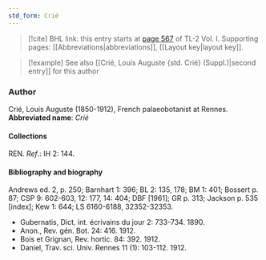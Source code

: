 ```yaml
---
std_form: Crié
---
```


> [!cite] BHL link: this entry starts at [page 567](https://www.biodiversitylibrary.org/page/33120698) of TL-2 Vol. I.
> Supporting pages: [[Abbreviations|abbreviations]], [[Layout key|layout key]].

> [!example] See also [[Crié, Louis Auguste {std. Crié} (Suppl.)|second entry]] for this author

### Author

Crié, Louis Auguste (1850-1912), French palaeobotanist at Rennes. 
**Abbreviated name**: *Crié*

#### Collections

REN.
*Ref*.: IH 2: 144.

#### Bibliography and biography

Andrews ed. 2, p. 250; Barnhart 1: 396; BL 2: 135, 178; BM 1: 401; Bossert p. 87; CSP 9: 602-603, 12: 177, 14: 404; DBF \[1961\]; GR p. 313; Jackson p. 535 \[index\]; Kew 1: 644; LS 6160-6188, 32352-32353.
- Gubernatis, Dict. int. écrivains du jour 2: 733-734. 1890.
- Anon., Rev. gén. Bot. 24: 416. 1912.
- Bois et Grignan, Rev. hortic. 84: 392. 1912.
- Daniel, Trav. sci. Univ. Rennes 11 (1): 103-112. 1912.

